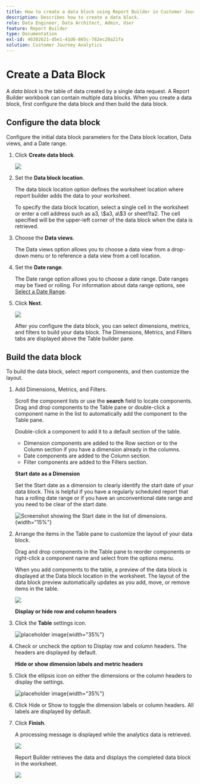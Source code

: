 ```yaml
---
title: How to create a data block using Report Builder in Customer Journey Analytics
description: Describes how to create a data block.
role: Data Engineer, Data Architect, Admin, User
feature: Report Builder
type: Documentation
exl-id: 46382621-d5e1-41d6-865c-782ec28a21fa
solution: Customer Journey Analytics
---
```

# Create a Data Block

A *data block* is the table of data created by a single data request. A Report Builder workbook can contain multiple data blocks. When you create a data block, first configure the data block and then build the data block.

## Configure the data block

Configure the initial data block parameters for the Data block location, Data views, and a Date range.

1.  Click **Create data block**.

    ![](./assets/create_db.png)

1.  Set the **Data block location**.

    The data block location option defines the worksheet location where report builder adds the data to your worksheet.

    To specify the data block location, select a single cell in the worksheet or enter a cell address such as a3, \\\$a3, a\\\$3 or sheet1!a2. The cell specified will be the upper-left corner of the data block when the data is retrieved.

1.  Choose the **Data views**.

    The Data views option allows you to choose a data view from a drop-down menu or to reference a data view from a cell location.

1.  Set the **Date range**.

    The Date range option allows you to choose a date range. Date ranges may be fixed or rolling. For information about data range options, see [Select a Date Range](select-date-range.md).

1.  Click **Next**.

    ![](./assets/choose_date_data_view3.png)

    After you configure the data block, you can select dimensions, metrics, and filters to build your data block. The Dimensions, Metrics, and Filters tabs are displayed above the Table builder pane.
<!--
    ![](./assets/image9.png)
  -->


## Build the data block

To build the data block, select report components, and then customize the layout.

1.  Add Dimensions, Metrics, and Filters.

    Scroll the component lists or use the **search** field to locate components. Drag and drop components to the Table pane or double-click a component name in the list to automatically add the component to the Table pane.

    Double-click a component to add it to a default section of the table.

    - Dimension components are added to the Row section or to the Column section if you have a dimension already in the columns.
    - Date components are added to the Column section.
    - Filter components are added to the Filters section.

    **Start date as a Dimension**

    Set the Start date as a dimension to clearly identify the start date of your data block. This is helpful if you have a regularly scheduled report that has a rolling date range or if you have an unconventional date range and you need to be clear of the start date.

    ![Screenshot showing the Start date in the list of dimensions.](./assets/start-date-dimension.png){width="15%"}

1.  Arrange the items in the Table pane to customize the layout of your data block.

    Drag and drop components in the Table pane to reorder components or right-click a component name and select from the options menu.

    When you add components to the table, a preview of the data block is displayed at the Data block location in the worksheet. The layout of the data block preview automatically updates as you add, move, or remove items in the table.

    ![](./assets/image10.png)

    **Display or hide row and column headers**

1.  Click the **Table** settings icon.

    ![placeholder image](./assets/table-settings.png){width="35%"}

1.  Check or uncheck the option to Display row and column headers. The headers are displayed by default.

    **Hide or show dimension labels and metric headers**

1.  Click the ellipsis icon on either the dimensions or the column headers to display the settings.

    ![placeholder image](./assets/row-heading.png){width="35%"}

1.  Click Hide or Show to toggle the dimension labels or column headers. All labels are displayed by default.

1.  Click **Finish**.

    A processing message is displayed while the analytics data is retrieved.

    ![](./assets/image11.png)

    Report Builder retrieves the data and displays the completed data block in the worksheet.

    ![](./assets/image12.png)
